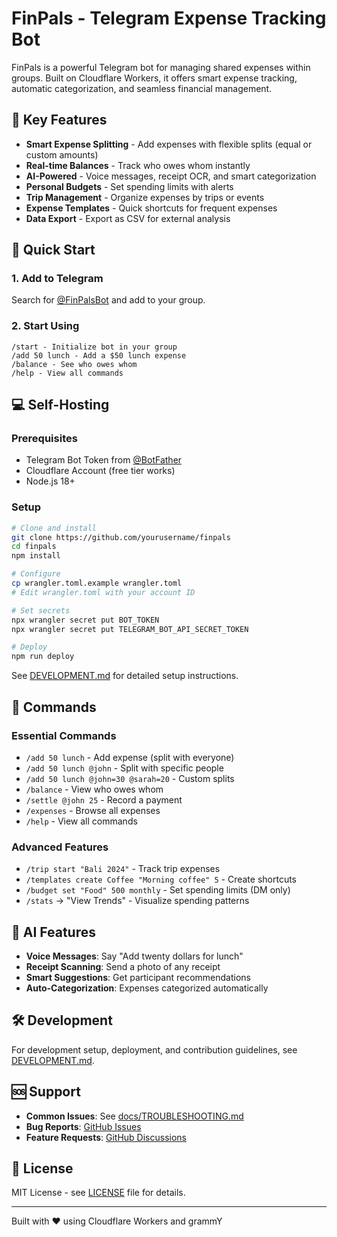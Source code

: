 # FinPals - Telegram Expense Tracking Bot

FinPals is a powerful Telegram bot for managing shared expenses within groups. Built on Cloudflare Workers, it offers smart expense tracking, automatic categorization, and seamless financial management.

## 🌟 Key Features

- **Smart Expense Splitting** - Add expenses with flexible splits (equal or custom amounts)
- **Real-time Balances** - Track who owes whom instantly
- **AI-Powered** - Voice messages, receipt OCR, and smart categorization
- **Personal Budgets** - Set spending limits with alerts
- **Trip Management** - Organize expenses by trips or events
- **Expense Templates** - Quick shortcuts for frequent expenses
- **Data Export** - Export as CSV for external analysis

## 🚀 Quick Start

### 1. Add to Telegram
Search for [@FinPalsBot](https://t.me/FinPalsBot) and add to your group.

### 2. Start Using
```
/start - Initialize bot in your group
/add 50 lunch - Add a $50 lunch expense
/balance - See who owes whom
/help - View all commands
```

## 💻 Self-Hosting

### Prerequisites
- Telegram Bot Token from [@BotFather](https://t.me/botfather)
- Cloudflare Account (free tier works)
- Node.js 18+

### Setup
```bash
# Clone and install
git clone https://github.com/yourusername/finpals
cd finpals
npm install

# Configure
cp wrangler.toml.example wrangler.toml
# Edit wrangler.toml with your account ID

# Set secrets
npx wrangler secret put BOT_TOKEN
npx wrangler secret put TELEGRAM_BOT_API_SECRET_TOKEN

# Deploy
npm run deploy
```

See [DEVELOPMENT.md](DEVELOPMENT.md) for detailed setup instructions.

## 📱 Commands

### Essential Commands
- `/add 50 lunch` - Add expense (split with everyone)
- `/add 50 lunch @john` - Split with specific people
- `/add 50 lunch @john=30 @sarah=20` - Custom splits
- `/balance` - View who owes whom
- `/settle @john 25` - Record a payment
- `/expenses` - Browse all expenses
- `/help` - View all commands

### Advanced Features
- `/trip start "Bali 2024"` - Track trip expenses
- `/templates create Coffee "Morning coffee" 5` - Create shortcuts
- `/budget set "Food" 500 monthly` - Set spending limits (DM only)
- `/stats` → "View Trends" - Visualize spending patterns

## 🎤 AI Features

- **Voice Messages**: Say "Add twenty dollars for lunch"
- **Receipt Scanning**: Send a photo of any receipt
- **Smart Suggestions**: Get participant recommendations
- **Auto-Categorization**: Expenses categorized automatically

## 🛠️ Development

For development setup, deployment, and contribution guidelines, see [DEVELOPMENT.md](DEVELOPMENT.md).

## 🆘 Support

- **Common Issues**: See [docs/TROUBLESHOOTING.md](docs/TROUBLESHOOTING.md)
- **Bug Reports**: [GitHub Issues](https://github.com/yourusername/finpals/issues)
- **Feature Requests**: [GitHub Discussions](https://github.com/yourusername/finpals/discussions)

## 📝 License

MIT License - see [LICENSE](LICENSE) file for details.

---

Built with ❤️ using Cloudflare Workers and grammY